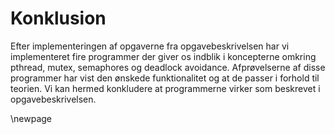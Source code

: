 # Konklusion

Efter implementeringen af opgaverne fra opgavebeskrivelsen har vi implementeret fire programmer der giver os indblik i koncepterne omkring pthread, mutex, semaphores og deadlock avoidance. Afprøvelserne af disse programmer har vist den ønskede funktionalitet og at de passer i forhold til teorien. Vi kan hermed konkludere at programmerne virker som beskrevet i opgavebeskrivelsen.

\newpage
